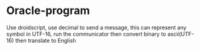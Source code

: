 # Oracle-program

Use droidscript, use decimal to send a message, this can represent any symbol in UTF-16, run the communicator then convert binary to ascii(UTF-16) then translate to English
